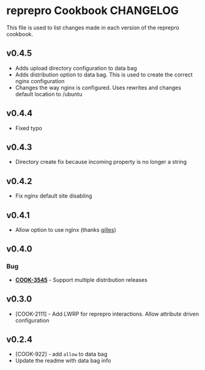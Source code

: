 reprepro Cookbook CHANGELOG
===========================
This file is used to list changes made in each version of the reprepro cookbook.

v0.4.5
------
- Adds upload directory configuration to data bag
- Adds distribution option to data bag. This is used to create the
  correct nginx configuration
- Changes the way nginx is configured. Uses rewrites and changes
  default location to /ubuntu

v0.4.4
------
- Fixed typo

v0.4.3
------
- Directory create fix because incoming property is no longer a string

v0.4.2
------
- Fix nginx default site disabling

v0.4.1
------
- Allow option to use nginx (thanks [gilles](https://github.com/gilles))

v0.4.0
------
### Bug
- **[COOK-3545](https://tickets.opscode.com/browse/COOK-3545)** -
  Support multiple distribution releases


v0.3.0
------
* [COOK-2111] - Add LWRP for reprepro interactions. Allow attribute
  driven configuration

v0.2.4
------
* [COOK-922] - add `allow` to data bag
* Update the readme with data bag info
